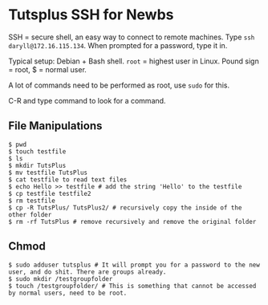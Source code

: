 # Tutsplus SSH for Newbs

SSH = secure shell, an easy way to connect to remote machines. Type `ssh daryll@172.16.115.134`. When prompted for a password, type it in.

Typical setup: Debian + Bash shell. `root` = highest user in Linux. Pound sign = root, $ = normal user.

A lot of commands need to be performed as root, use `sudo` for this.

C-R and type command to look for a command.

## File Manipulations

    $ pwd
    $ touch testfile
    $ ls
    $ mkdir TutsPlus
    $ mv testfile TutsPlus
    $ cat testfile to read text files
    $ echo Hello >> testfile # add the string 'Hello' to the testfile
    $ cp testfile testfile2
    $ rm testfile
    $ cp -R TutsPlus/ TutsPlus2/ # recursively copy the inside of the other folder
    $ rm -rf TutsPlus # remove recursively and remove the original folder

## Chmod

    $ sudo adduser tutsplus # It will prompt you for a password to the new user, and do shit. There are groups already.
    $ sudo mkdir /testgroupfolder
    $ touch /testgroupfolder/ # This is something that cannot be accessed by normal users, need to be root.

